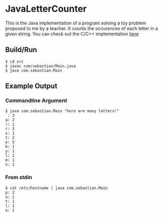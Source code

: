 # JavaLetterCounter


This is the Java implementation of a program solving a toy problem proposed to me by a teacher. It counts the occurences of each letter in a given string.
You can check out the C/C++ implementation [here](https://github.com/Sebastian-Heinzenburger/CppLetterCounter)

## Build/Run

```console
$ cd src
$ javac com/sebastian/Main.java
$ java com.sebastian.Main
```

## Example Output

### Commandline Argument
```console
$ java com.sebastian.Main "here are many letters!"
 : 3
a: 2
!: 1
r: 3
s: 1
t: 2
e: 5
h: 1
y: 1
l: 1
m: 1
n: 1
```

### From stdin

```console
$ cat /etc/hostname | java com.sebastian.Main
p: 2
a: 1
t: 1
l: 1
o: 1
```
